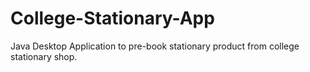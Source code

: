 # College-Stationary-App
Java Desktop Application to pre-book stationary product from college stationary shop.
